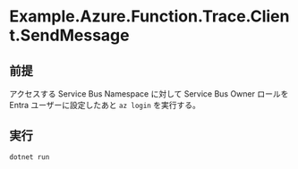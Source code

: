 # Example.Azure.Function.Trace.Client.SendMessage

## 前提

アクセスする Service Bus Namespace に対して Service Bus Owner ロールを Entra ユーザーに設定したあと `az login` を実行する。

## 実行

```sh
dotnet run
```
